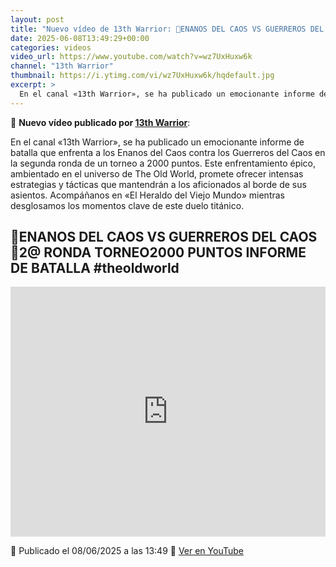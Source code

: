 ```yaml
---
layout: post
title: "Nuevo vídeo de 13th Warrior: 🎲ENANOS DEL CAOS VS GUERREROS DEL CAOS🎲2@ RONDA TORNEO2000 PUNTOS INFORME DE BATALLA  #theoldworld"
date: 2025-06-08T13:49:29+00:00
categories: videos
video_url: https://www.youtube.com/watch?v=wz7UxHuxw6k
channel: "13th Warrior"
thumbnail: https://i.ytimg.com/vi/wz7UxHuxw6k/hqdefault.jpg
excerpt: >
  En el canal «13th Warrior», se ha publicado un emocionante informe de batalla que enfrenta a los Enanos del Caos contra los Guerreros del Caos en la segunda ronda de un torneo a 2000 puntos. Este enfrentamiento épico, ambientado en el universo de The Old World, promete ofrecer intensas estrategias y tácticas que mantendrán a los aficionados al borde de sus asientos. Acompáñanos en «El Heraldo del Viejo Mundo» mientras desglosamos los momentos clave de este duelo titánico.
---
```


🎥 **Nuevo vídeo publicado por [13th Warrior](https://www.youtube.com/channel/UCYOhXS04iLg68Sro80yF_1w)**:

En el canal «13th Warrior», se ha publicado un emocionante informe de batalla que enfrenta a los Enanos del Caos contra los Guerreros del Caos en la segunda ronda de un torneo a 2000 puntos. Este enfrentamiento épico, ambientado en el universo de The Old World, promete ofrecer intensas estrategias y tácticas que mantendrán a los aficionados al borde de sus asientos. Acompáñanos en «El Heraldo del Viejo Mundo» mientras desglosamos los momentos clave de este duelo titánico.

## 🎲ENANOS DEL CAOS VS GUERREROS DEL CAOS🎲2@ RONDA TORNEO2000 PUNTOS INFORME DE BATALLA  #theoldworld

<iframe width="100%" height="400" src="https://www.youtube.com/embed/wz7UxHuxw6k" frameborder="0" allowfullscreen></iframe>

📅 Publicado el 08/06/2025 a las 13:49
🔗 [Ver en YouTube](https://www.youtube.com/watch?v=wz7UxHuxw6k)
